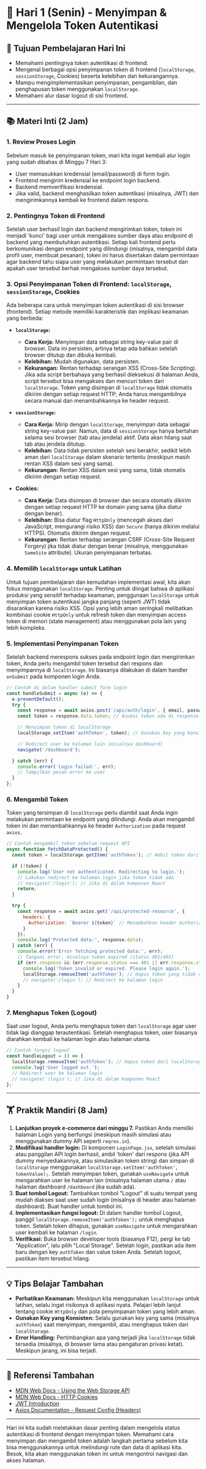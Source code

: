 # 📆 Hari 1 (Senin) - Menyimpan & Mengelola Token Autentikasi

## 🎯 Tujuan Pembelajaran Hari Ini

- Memahami pentingnya token autentikasi di frontend.
- Mengenal berbagai opsi penyimpanan token di frontend (`localStorage`, `sessionStorage`, Cookies) beserta kelebihan dan kekurangannya.
- Mampu mengimplementasikan penyimpanan, pengambilan, dan penghapusan token menggunakan `localStorage`.
- Memahami alur dasar logout di sisi frontend.

---

## 📚 Materi Inti (2 Jam)

### 1. Review Proses Login

Sebelum masuk ke penyimpanan token, mari kita ingat kembali alur login yang sudah dibahas di Minggu 7 Hari 3:

- User memasukkan kredensial (email/password) di form login.
- Frontend mengirim kredensial ke endpoint login backend.
- Backend memverifikasi kredensial.
- Jika valid, backend menghasilkan token autentikasi (misalnya, JWT) dan mengirimkannya kembali ke frontend dalam respons.

### 2. Pentingnya Token di Frontend

Setelah user berhasil login dan backend mengirimkan token, token ini menjadi 'kunci' bagi user untuk mengakses sumber daya atau endpoint di backend yang membutuhkan autentikasi. Setiap kali frontend perlu berkomunikasi dengan endpoint yang dilindungi (misalnya, mengambil data profil user, membuat pesanan), token ini harus disertakan dalam permintaan agar backend tahu siapa user yang melakukan permintaan tersebut dan apakah user tersebut berhak mengakses sumber daya tersebut.

### 3. Opsi Penyimpanan Token di Frontend: `localStorage`, `sessionStorage`, Cookies

Ada beberapa cara untuk menyimpan token autentikasi di sisi browser (frontend). Setiap metode memiliki karakteristik dan implikasi keamanan yang berbeda:

- **`localStorage`:**
  - **Cara Kerja:** Menyimpan data sebagai string key-value pair di browser. Data ini persisten, artinya tetap ada bahkan setelah browser ditutup dan dibuka kembali.
  - **Kelebihan:** Mudah digunakan, data persisten.
  - **Kekurangan:** Rentan terhadap serangan XSS (Cross-Site Scripting). Jika ada script berbahaya yang berhasil dieksekusi di halaman Anda, script tersebut bisa mengakses dan mencuri token dari `localStorage`. Token yang disimpan di `localStorage` tidak otomatis dikirim dengan setiap request HTTP; Anda harus mengambilnya secara manual dan menambahkannya ke header request.

- **`sessionStorage`:**
  - **Cara Kerja:** Mirip dengan `localStorage`, menyimpan data sebagai string key-value pair. Namun, data di `sessionStorage` hanya bertahan selama sesi browser (tab atau jendela) aktif. Data akan hilang saat tab atau jendela ditutup.
  - **Kelebihan:** Data tidak persisten setelah sesi berakhir, sedikit lebih aman dari `localStorage` dalam skenario tertentu (meskipun masih rentan XSS dalam sesi yang sama).
  - **Kekurangan:** Rentan XSS dalam sesi yang sama, tidak otomatis dikirim dengan setiap request.

- **Cookies:**
  - **Cara Kerja:** Data disimpan di browser dan secara otomatis dikirim dengan setiap request HTTP ke domain yang sama (jika diatur dengan benar).
  - **Kelebihan:** Bisa diatur flag `HttpOnly` (mencegah akses dari JavaScript, mengurangi risiko XSS) dan `Secure` (hanya dikirim melalui HTTPS). Otomatis dikirim dengan request.
  - **Kekurangan:** Rentan terhadap serangan CSRF (Cross-Site Request Forgery) jika tidak diatur dengan benar (misalnya, menggunakan `SameSite` attribute). Ukuran penyimpanan terbatas.

### 4. Memilih `localStorage` untuk Latihan

Untuk tujuan pembelajaran dan kemudahan implementasi awal, kita akan fokus menggunakan `localStorage`. Penting untuk diingat bahwa di aplikasi produksi yang sensitif terhadap keamanan, penggunaan `localStorage` untuk menyimpan token autentikasi jangka panjang (seperti JWT) tidak disarankan karena risiko XSS. Opsi yang lebih aman seringkali melibatkan kombinasi cookie `HttpOnly` untuk refresh token dan menyimpan access token di memori (state management) atau menggunakan pola lain yang lebih kompleks.

### 5. Implementasi Penyimpanan Token

Setelah backend merespons sukses pada endpoint login dan mengirimkan token, Anda perlu mengambil token tersebut dari respons dan menyimpannya di `localStorage`. Ini biasanya dilakukan di dalam handler `onSubmit` pada komponen login Anda.

```javascript
// Contoh di dalam handler submit form login
const handleSubmit = async (e) => {
  e.preventDefault();
  try {
    const response = await axios.post('/api/auth/login', { email, password });
    const token = response.data.token; // Asumsi token ada di response.data.token

    // Menyimpan token di localStorage
    localStorage.setItem('authToken', token); // Gunakan key yang konsisten, misalnya 'authToken'

    // Redirect user ke halaman lain (misalnya dashboard)
    navigate('/dashboard');

  } catch (err) {
    console.error('Login failed:', err);
    // Tampilkan pesan error ke user
  }
};
```

### 6. Mengambil Token

Token yang tersimpan di `localStorage` perlu diambil saat Anda ingin melakukan permintaan ke endpoint yang dilindungi. Anda akan mengambil token ini dan menambahkannya ke header `Authorization` pada request `axios`.

```javascript
// Contoh mengambil token sebelum request API
async function fetchDataProtected() {
  const token = localStorage.getItem('authToken'); // Ambil token dari localStorage

  if (!token) {
    console.log('User not authenticated. Redirecting to login.');
    // Lakukan redirect ke halaman login jika token tidak ada
    // navigate('/login'); // Jika di dalam komponen React
    return;
  }

  try {
    const response = await axios.get('/api/protected-resource', {
      headers: {
        Authorization: `Bearer ${token}` // Menambahkan header Authorization
      }
    });
    console.log('Protected data:', response.data);
  } catch (err) {
    console.error('Error fetching protected data:', err);
    // Tangani error, misalnya token expired (status 401/403)
    if (err.response && (err.response.status === 401 || err.response.status === 403)) {
      console.log('Token invalid or expired. Please login again.');
      localStorage.removeItem('authToken'); // Hapus token yang tidak valid
      // navigate('/login'); // Redirect ke halaman login
    }
  }
}
```

### 7. Menghapus Token (Logout)

Saat user logout, Anda perlu menghapus token dari `localStorage` agar user tidak lagi dianggap terautentikasi. Setelah menghapus token, user biasanya diarahkan kembali ke halaman login atau halaman utama.

```javascript
// Contoh fungsi logout
const handleLogout = () => {
  localStorage.removeItem('authToken'); // Hapus token dari localStorage
  console.log('User logged out.');
  // Redirect user ke halaman login
  // navigate('/login'); // Jika di dalam komponen React
};
```

---

## 🏋️ Praktik Mandiri (8 Jam)

1.  **Lanjutkan proyek e-commerce dari minggu 7.** Pastikan Anda memiliki halaman Login yang berfungsi (meskipun masih simulasi atau menggunakan dummy API seperti `reqres.in`).
2.  **Modifikasi handler login:** Di komponen `LoginPage.jsx`, setelah simulasi atau panggilan API login berhasil, ambil 'token' dari respons (jika API dummy menyediakannya, atau simulasikan token string) dan simpan di `localStorage` menggunakan `localStorage.setItem('authToken', tokenValue);`. Setelah menyimpan token, gunakan `useNavigate` untuk mengarahkan user ke halaman lain (misalnya halaman utama `/` atau halaman dashboard `/dashboard` jika sudah ada).
3.  **Buat tombol Logout:** Tambahkan tombol "Logout" di suatu tempat yang mudah diakses saat user sudah login (misalnya di header atau halaman dashboard). Buat handler untuk tombol ini.
4.  **Implementasikan fungsi logout:** Di dalam handler tombol Logout, panggil `localStorage.removeItem('authToken');` untuk menghapus token. Setelah token dihapus, gunakan `useNavigate` untuk mengarahkan user kembali ke halaman `/login`.
5.  **Verifikasi:** Buka browser developer tools (biasanya F12), pergi ke tab "Application", lalu pilih "Local Storage". Setelah login, pastikan ada item baru dengan key `authToken` dan value token Anda. Setelah logout, pastikan item tersebut hilang.

---

## 💡 Tips Belajar Tambahan

- **Perhatikan Keamanan:** Meskipun kita menggunakan `localStorage` untuk latihan, selalu ingat risikonya di aplikasi nyata. Pelajari lebih lanjut tentang cookie `HttpOnly` dan pola penyimpanan token yang lebih aman.
- **Gunakan Key yang Konsisten:** Selalu gunakan key yang sama (misalnya `authToken`) saat menyimpan, mengambil, atau menghapus token dari `localStorage`.
- **Error Handling:** Pertimbangkan apa yang terjadi jika `localStorage` tidak tersedia (misalnya, di browser lama atau pengaturan privasi ketat). Meskipun jarang, ini bisa terjadi.

---

## 🔗 Referensi Tambahan

- [MDN Web Docs - Using the Web Storage API](https://developer.mozilla.org/en-US/docs/Web/API/Web_Storage_API/Using_the_Web_Storage_API)
- [MDN Web Docs - HTTP Cookies](https://developer.mozilla.org/en-US/docs/Web/HTTP/Cookies)
- [JWT Introduction](https://jwt.io/introduction)
- [Axios Documentation - Request Config (Headers)](https://axios-http.com/docs/req_config)

---

Hari ini kita sudah meletakkan dasar penting dalam mengelola status autentikasi di frontend dengan menyimpan token. Memahami cara menyimpan dan mengambil token adalah langkah pertama sebelum kita bisa menggunakannya untuk melindungi rute dan data di aplikasi kita. Besok, kita akan menggunakan token ini untuk mengontrol navigasi dan akses halaman.